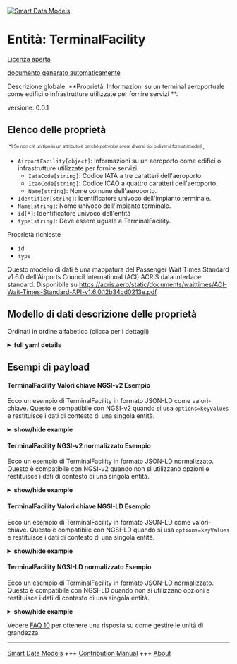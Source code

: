 <!-- 10-Header -->  
[![Smart Data Models](https://smartdatamodels.org/wp-content/uploads/2022/01/SmartDataModels_logo.png "Logo")](https://smartdatamodels.org)  
Entità: TerminalFacility  
========================<!-- /10-Header -->  
<!-- 15-License -->  
[Licenza aperta](https://github.com/smart-data-models//dataModel.ACRIS/blob/master/TerminalFacility/LICENSE.md)  
[documento generato automaticamente](https://docs.google.com/presentation/d/e/2PACX-1vTs-Ng5dIAwkg91oTTUdt8ua7woBXhPnwavZ0FxgR8BsAI_Ek3C5q97Nd94HS8KhP-r_quD4H0fgyt3/pub?start=false&loop=false&delayms=3000#slide=id.gb715ace035_0_60)  
<!-- /15-License -->  
<!-- 20-Description -->  
Descrizione globale: **Proprietà. Informazioni su un terminal aeroportuale come edifici o infrastrutture utilizzate per fornire servizi **.  
versione: 0.0.1  
<!-- /20-Description -->  
<!-- 30-PropertiesList -->  

## Elenco delle proprietà  

<sup><sub>[*] Se non c'è un tipo in un attributo è perché potrebbe avere diversi tipi o diversi formati/modelli</sub></sup>.  
- `AirportFacility[object]`: Informazioni su un aeroporto come edifici o infrastrutture utilizzate per fornire servizi.  	- `IataCode[string]`: Codice IATA a tre caratteri dell'aeroporto.    
	- `IcaoCode[string]`: Codice ICAO a quattro caratteri dell'aeroporto.    
	- `Name[string]`: Nome comune dell'aeroporto.    
- `Identifier[string]`: Identificatore univoco dell'impianto terminale.  - `Name[string]`: Nome univoco dell'impianto terminale.  - `id[*]`: Identificatore univoco dell'entità  - `type[string]`: Deve essere uguale a TerminalFacility.  <!-- /30-PropertiesList -->  
<!-- 35-RequiredProperties -->  
Proprietà richieste  
- `id`  - `type`  <!-- /35-RequiredProperties -->  
<!-- 40-RequiredProperties -->  
Questo modello di dati è una mappatura del Passenger Wait Times Standard v1.6.0 dell'Airports Council International (ACI) ACRIS data interface standard. Disponibile su https://acris.aero/static/documents/waittimes/ACI-Wait-Times-Standard-API-v1.6.0.12b34cd0213e.pdf  
<!-- /40-RequiredProperties -->  
<!-- 50-DataModelHeader -->  
## Modello di dati descrizione delle proprietà  
Ordinati in ordine alfabetico (clicca per i dettagli)  
<!-- /50-DataModelHeader -->  
<!-- 60-ModelYaml -->  
<details><summary><strong>full yaml details</strong></summary>    
```yaml  
TerminalFacility:    
  description: Property. Information about an Airport Terminal as buildings or infrastructure used to provide services.    
  properties:    
    AirportFacility:    
      description: Information about an Airport as buildings or infrastructure used to provide services.    
      properties:    
        IataCode:    
          description: Three character IATA code for the Airport.    
          type: string    
          x-ngsi:    
            type: Property    
        IcaoCode:    
          description: Four character ICAO code for the Airport.    
          type: string    
          x-ngsi:    
            type: Property    
        Name:    
          description: Common name of the Airport.    
          type: string    
          x-ngsi:    
            type: Property    
      type: object    
      x-ngsi:    
        type: Property    
    Identifier:    
      description: Unique identifier for the Terminal Facility.    
      type: string    
      x-ngsi:    
        type: Property    
    Name:    
      description: Unique name for the Terminal Facility.    
      type: string    
      x-ngsi:    
        type: Property    
    id:    
      anyOf:    
        - description: Identifier format of any NGSI entity    
          maxLength: 256    
          minLength: 1    
          pattern: ^[\w\-\.\{\}\$\+\*\[\]`|~^@!,:\\]+$    
          type: string    
          x-ngsi:    
            type: Property    
        - description: Identifier format of any NGSI entity    
          format: uri    
          type: string    
          x-ngsi:    
            type: Property    
      description: Unique identifier of the entity    
      x-ngsi:    
        type: Property    
    type:    
      description: It must be equal to TerminalFacility.    
      enum:    
        - TerminalFacility    
      type: string    
      x-ngsi:    
        type: Property    
  required:    
    - id    
    - type    
  type: object    
  x-derived-from: https://acris.aero/static/documents/waittimes/ACI-Wait-Times-API-Specification-v1.6.0.1c4ec122da9a.yaml    
  x-disclaimer: 'Redistribution and use in source and binary forms, with or without modification, are permitted  provided that the license conditions are met. Copyleft (c) 2022 Contributors to Smart Data Models Program'    
  x-license-url: https://github.com/smart-data-models/dataModel.ACRIS/blob/master/TerminalFacility/LICENSE.md    
  x-model-schema: https://smart-data-models.github.io/dataModel.ACRIS/TerminalFacility/schema.json    
  x-model-tags: ACRIS    
  x-version: 0.0.1    
```  
</details>    
<!-- /60-ModelYaml -->  
<!-- 70-MiddleNotes -->  
<!-- /70-MiddleNotes -->  
<!-- 80-Examples -->  
## Esempi di payload  
#### TerminalFacility Valori chiave NGSI-v2 Esempio  
Ecco un esempio di TerminalFacility in formato JSON-LD come valori-chiave. Questo è compatibile con NGSI-v2 quando si usa `options=keyValues` e restituisce i dati di contesto di una singola entità.  
<details><summary><strong>show/hide example</strong></summary>    
```json  
{  
  "id": "urn:ngsi-ld:TerminalFacility:id:HJCW:88401819",  
  "type": "TerminalFacility",  
  "Identifier": "T2",  
  "Name": "Terminal 2",  
  "AirportFacility": {  
    "IataCode": "SFO",  
    "IcaoCode": "KSFO",  
    "Name": "San Francisco International Airport"  
  }  
}  
```  
</details>  
#### TerminalFacility NGSI-v2 normalizzato Esempio  
Ecco un esempio di TerminalFacility in formato JSON-LD normalizzato. Questo è compatibile con NGSI-v2 quando non si utilizzano opzioni e restituisce i dati di contesto di una singola entità.  
<details><summary><strong>show/hide example</strong></summary>    
```json  
{  
    "id": "urn:ngsi-ld:TerminalFacility:id:ACFX:01548511",  
    "type": "TerminalFacility",  
    "Identifier": {  
        "type": "Text",  
        "value": "BA/C"  
    },  
    "Name": {  
        "type": "Text",  
        "value": "Boarding Area C"  
    },  
    "AirportFacility": {  
        "type": "StructuredValue",  
        "value": {  
            "IataCode": "SFO",  
            "IcaoCode": "KSFO",  
            "Name": "San Francisco International Airport"  
        }  
    }  
}  
```  
</details>  
#### TerminalFacility Valori chiave NGSI-LD Esempio  
Ecco un esempio di TerminalFacility in formato JSON-LD come valori-chiave. Questo è compatibile con NGSI-LD quando si usa `options=keyValues` e restituisce i dati di contesto di una singola entità.  
<details><summary><strong>show/hide example</strong></summary>    
```json  
{  
  "id": "urn:ngsi-ld:TerminalFacility:id:HJCW:88401819",  
  "type": "TerminalFacility",  
  "Identifier": "T2",  
  "Name": "Terminal 2",  
  "AirportFacility": {  
    "IataCode": "SFO",  
    "IcaoCode": "KSFO",  
    "Name": "San Francisco International Airport"  
  },  
  "@context": [  
    "https://raw.githubusercontent.com/smart-data-models/dataModel.ACRIS/master/context.jsonld"  
  ]  
}  
```  
</details>  
#### TerminalFacility NGSI-LD normalizzato Esempio  
Ecco un esempio di TerminalFacility in formato JSON-LD normalizzato. Questo è compatibile con NGSI-LD quando non si utilizzano opzioni e restituisce i dati di contesto di una singola entità.  
<details><summary><strong>show/hide example</strong></summary>    
```json  
{  
    "id": "urn:ngsi-ld:TerminalFacility:id:ACFX:01548511",  
    "type": "TerminalFacility",  
    "Identifier": {  
        "type": "Property",  
        "value": "BA/C"  
    },  
    "Name": {  
        "type": "Property",  
        "value": "Boarding Area C"  
    },  
    "AirportFacility": {  
        "type": "Property",  
        "value": {  
            "IataCode": "SFO",  
            "IcaoCode": "KSFO",  
            "Name": "San Francisco International Airport"  
        }  
    },  
    "@context": [  
        "https://raw.githubusercontent.com/smart-data-models/dataModel.ACRIS/master/context.jsonld"  
    ]  
}  
```  
</details><!-- /80-Examples -->  
<!-- 90-FooterNotes -->  
<!-- /90-FooterNotes -->  
<!-- 95-Units -->  
Vedere [FAQ 10](https://smartdatamodels.org/index.php/faqs/) per ottenere una risposta su come gestire le unità di grandezza.  
<!-- /95-Units -->  
<!-- 97-LastFooter -->  
---  
[Smart Data Models](https://smartdatamodels.org) +++ [Contribution Manual](https://bit.ly/contribution_manual) +++ [About](https://bit.ly/Introduction_SDM)<!-- /97-LastFooter -->  
